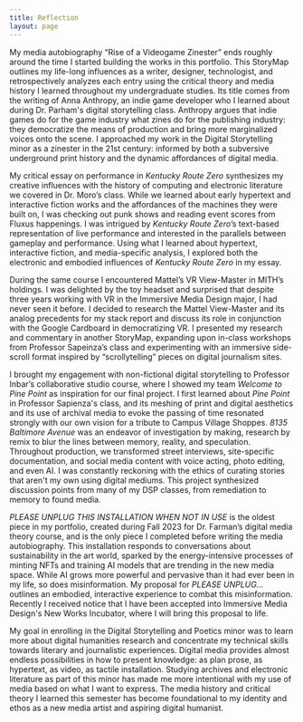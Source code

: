 ```yaml
---
title: Reflection
layout: page
---
```


My media autobiography “Rise of a Videogame Zinester” ends roughly around the time I started building the works in this portfolio. This StoryMap outlines my life-long influences as a writer, designer, technologist, and retrospectively analyzes each entry using the critical theory and media history I learned throughout my undergraduate studies. Its title comes from the writing of Anna Anthropy, an indie game developer who I learned about during Dr. Parham's digital storytelling class. Anthropy argues that indie games do for the game industry what zines do for the publishing industry: they democratize the means of production and bring more marginalized voices onto the scene. I approached my work in the Digital Storytelling minor as a zinester in the 21st century: informed by both a subversive underground print history and the dynamic affordances of digital media.

My critical essay on performance in *Kentucky Route Zero* synthesizes my creative influences with the history of computing and electronic literature we covered in Dr. Moro’s class. While we learned about early hypertext and interactive fiction works and the affordances of the machines they were built on, I was checking out punk shows and reading event scores from Fluxus happenings. I was intrigued by *Kentucky Route Zero*’s text-based representation of live performance and interested in the parallels between gameplay and performance. Using what I learned about hypertext, interactive fiction, and media-specific analysis, I explored both the electronic and embodied influences of *Kentucky Route Zero* in my essay.

During the same course I encountered Mattel’s VR View-Master in MITH’s holdings. I was delighted by the toy headset and surprised that despite three years working with VR in the Immersive Media Design major, I had never seen it before. I decided to research the Mattel View-Master and its analog precedents for my stack report and discuss its role in conjunction with the Google Cardboard in democratizing VR. I presented my research and commentary in another StoryMap, expanding upon in-class workshops from Professor Sapeinza’s class and experimenting with an immersive side-scroll format inspired by “scrollytelling” pieces on digital journalism sites.

I brought my engagement with non-fictional digital storytelling to Professor Inbar’s collaborative studio course, where I showed my team *Welcome to Pine Point* as inspiration for our final project. I first learned about *Pine Point* in Professor Sapienza's class, and its meshing of print and digital aesthetics and its use of archival media to evoke the passing of time resonated strongly with our own vision for a tribute to Campus Village Shoppes. *8135 Baltimore Avenue* was an endeavor of investigation by making, research by remix to blur the lines between memory, reality, and speculation. Throughout production, we transformed street interviews, site-specific documentation, and social media content with voice acting, photo editing, and even AI. I was constantly reckoning with the ethics of curating stories that aren't my own using digital mediums. This project synthesized discussion points from many of my DSP classes, from remediation to memory to found media.

*PLEASE UNPLUG THIS INSTALLATION WHEN NOT IN USE* is the oldest piece in my portfolio, created during Fall 2023 for Dr. Farman’s digital media theory course, and is the only piece I completed before writing the media autobiography. This installation responds to conversations about sustainability in the art world, sparked by the energy-intensive processes of minting NFTs and training AI models that are trending in the new media space. While AI grows more powerful and pervasive than it had ever been in my life, so does misinformation. My proposal for *PLEASE UNPLUG…* outlines an embodied, interactive experience to combat this misinformation. Recently I received notice that I have been accepted into Immersive Media Design's New Works Incubator, where I will bring this proposal to life.

My goal in enrolling in the Digital Storytelling and Poetics minor was to learn more about digital humanities research and concentrate my technical skills towards literary and journalistic experiences. Digital media provides almost endless possibilities in how to present knowledge: as plan prose, as hypertext, as video, as tactile installation. Studying archives and electronic literature as part of this minor has made me more intentional with my use of media based on what I want to express. The media history and critical theory I learned this semester has become foundational to my identity and ethos as a new media artist and aspiring digital humanist.
